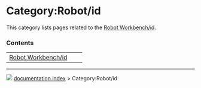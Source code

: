 # Category:Robot/id
This category lists pages related to the [Robot Workbench/id](Robot_Workbench/id.md).

### Contents

|     |     |     |
| --- | --- | --- |
| [Robot Workbench/id](Robot_Workbench/id.md) |



---
![](images/Button_right.svg) [documentation index](../README.md) > Category:Robot/id
